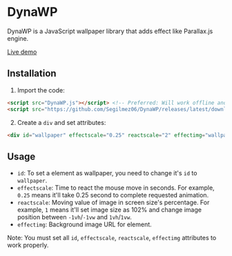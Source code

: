 # DynaWP

DynaWP is a JavaScript wallpaper library that adds effect like Parallax.js engine.

[Live demo](https://segilmez06.github.io/DynaWP/index.html)

## Installation

1) Import the code:
```html
<script src="DynaWP.js"></script> <!-- Preferred: Will work offline and much faster --->
<script src="https://github.com/Segilmez06/DynaWP/releases/latest/download/DynaWP.js"></script>
```

2) Create a `div` and set attributes:
```html
<div id="wallpaper" effectscale="0.25" reactscale="2" effectimg="wallpaper.webp"></div>
```

## Usage
* `id`: To set a element as wallpaper, you need to change it's `id` to `wallpaper`.
* `effectscale`: Time to react the mouse move in seconds. For example, `0.25` means it'll take 0.25 second to complete requested animation.
* `reactscale`: Moving value of image in screen size's percentage. For example, `1` means it'll set image size as 102% and change image position between `-1vh`/`-1vw` and `1vh`/`1vw`.
* `effectimg`: Background image URL for element.

Note: You must set all `id`, `effectscale`, `reactscale`, `effectimg` attributes to work properly.
